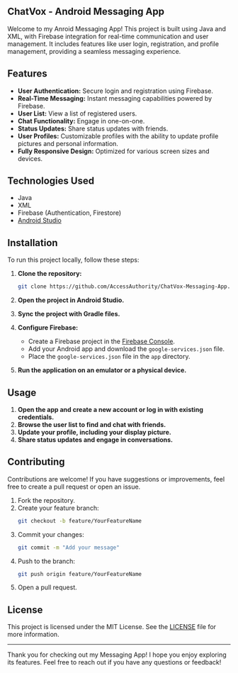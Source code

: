 ## ChatVox - Android Messaging App
Welcome to my Anroid Messaging App! This project is built using Java and XML, with Firebase integration for real-time communication and user management. It includes features like user login, registration, and profile management, providing a seamless messaging experience.

## Features

- **User Authentication:** Secure login and registration using Firebase.
- **Real-Time Messaging:** Instant messaging capabilities powered by Firebase.
- **User List:** View a list of registered users.
- **Chat Functionality:** Engage in one-on-one.
- **Status Updates:** Share status updates with friends.
- **User Profiles:** Customizable profiles with the ability to update profile pictures and personal information.
- **Fully Responsive Design:** Optimized for various screen sizes and devices.

## Technologies Used

- Java
- XML
- Firebase (Authentication, Firestore)
- [Android Studio](https://developer.android.com/studio)

## Installation

To run this project locally, follow these steps:

1. **Clone the repository:**
   ```bash
   git clone https://github.com/AccessAuthority/ChatVox-Messaging-App.git
   ```
   
2. **Open the project in Android Studio.**

3. **Sync the project with Gradle files.**

4. **Configure Firebase:**
   - Create a Firebase project in the [Firebase Console](https://console.firebase.google.com/).
   - Add your Android app and download the `google-services.json` file.
   - Place the `google-services.json` file in the `app` directory.

5. **Run the application on an emulator or a physical device.**

## Usage

1. **Open the app and create a new account or log in with existing credentials.**
2. **Browse the user list to find and chat with friends.**
3. **Update your profile, including your display picture.**
4. **Share status updates and engage in conversations.**

## Contributing

Contributions are welcome! If you have suggestions or improvements, feel free to create a pull request or open an issue.

1. Fork the repository.
2. Create your feature branch:
   ```bash
   git checkout -b feature/YourFeatureName
   ```
3. Commit your changes:
   ```bash
   git commit -m "Add your message"
   ```
4. Push to the branch:
   ```bash
   git push origin feature/YourFeatureName
   ```
5. Open a pull request.

## License

This project is licensed under the MIT License. See the [LICENSE](LICENSE) file for more information.

---

Thank you for checking out my Messaging App! I hope you enjoy exploring its features. Feel free to reach out if you have any questions or feedback!
